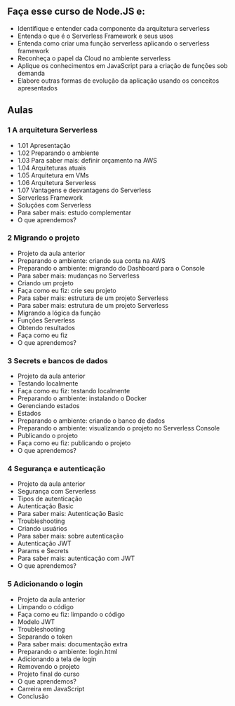## Faça esse curso de Node.JS e:

- Identifique e entender cada componente da arquitetura serverless
- Entenda o que é o Serverless Framework e seus usos
- Entenda como criar uma função serverless aplicando o serverless framework
- Reconheça o papel da Cloud no ambiente serverless
- Aplique os conhecimentos em JavaScript para a criação de funções sob demanda
- Elabore outras formas de evolução da aplicação usando os conceitos apresentados

## Aulas
### 1 A arquitetura Serverless
- 1.01 Apresentação
- 1.02 Preparando o ambiente
- 1.03 Para saber mais: definir orçamento na AWS
- 1.04 Arquiteturas atuais
- 1.05 Arquitetura em VMs
- 1.06 Arquitetura Serverless
- 1.07 Vantagens e desvantagens do Serverless
- Serverless Framework
- Soluções com Serverless
- Para saber mais: estudo complementar
- O que aprendemos?

### 2 Migrando o projeto
- Projeto da aula anterior
- Preparando o ambiente: criando sua conta na AWS
- Preparando o ambiente: migrando do Dashboard para o Console
- Para saber mais: mudanças no Serverless
- Criando um projeto
- Faça como eu fiz: crie seu projeto
- Para saber mais: estrutura de um projeto Serverless
- Para saber mais: estrutura de um projeto Serverless
- Migrando a lógica da função
- Funções Serverless
- Obtendo resultados
- Faça como eu fiz
- O que aprendemos?

### 3 Secrets e bancos de dados
- Projeto da aula anterior
- Testando localmente
- Faça como eu fiz: testando localmente
- Preparando o ambiente: instalando o Docker
- Gerenciando estados
- Estados
- Preparando o ambiente: criando o banco de dados
- Preparando o ambiente: visualizando o projeto no Serverless Console
- Publicando o projeto
- Faça como eu fiz: publicando o projeto
- O que aprendemos?

### 4 Segurança e autenticação
- Projeto da aula anterior
- Segurança com Serverless
- Tipos de autenticação
- Autenticação Basic
- Para saber mais: Autenticação Basic
- Troubleshooting
- Criando usuários
- Para saber mais: sobre autenticação
- Autenticação JWT
- Params e Secrets
- Para saber mais: autenticação com JWT
- O que aprendemos?

### 5 Adicionando o login
- Projeto da aula anterior
- Limpando o código
- Faça como eu fiz: limpando o código
- Modelo JWT
- Troubleshooting
- Separando o token
- Para saber mais: documentação extra
- Preparando o ambiente: login.html
- Adicionando a tela de login
- Removendo o projeto
- Projeto final do curso
- O que aprendemos?
- Carreira em JavaScript
- Conclusão